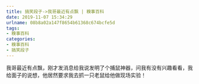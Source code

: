 ```yaml
---
title: 搞笑段子->我哥最近有点飘 | 糗事百科
date: 2019-11-07 15:34:29
urlname: 08b8a02a147f8654b61368c674bcfe5d
tags: 
- 糗事百科
categories:
- 糗事百科
- 搞笑段子
---
```

我哥最近有点飘，刚才发消息给我说发明了个捕鼠神器，问我有没有兴趣看看，我给面子的说想，他居然要求我去抓一只老鼠给他做现场实验！


